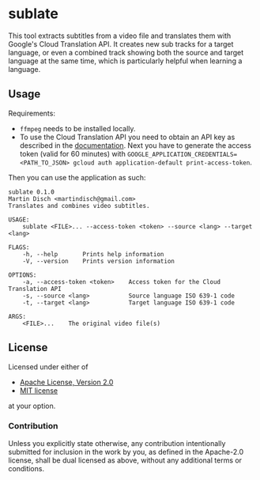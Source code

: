 # sublate

This tool extracts subtitles from a video file and translates them with
Google's Cloud Translation API. It creates new sub tracks for a target
language, or even a combined track showing both the source and target language
at the same time, which is particularly helpful when learning a language.

## Usage

Requirements:
* `ffmpeg` needs to be installed locally.
* To use the Cloud Translation API you need to obtain an API key as described
  in the [documentation](https://cloud.google.com/translate/docs/setup). Next
  you have to generate the access token (valid for 60 minutes) with
  `GOOGLE_APPLICATION_CREDENTIALS=<PATH_TO_JSON> gcloud auth
  application-default print-access-token`.

Then you can use the application as such:
```text
sublate 0.1.0
Martin Disch <martindisch@gmail.com>
Translates and combines video subtitles.

USAGE:
    sublate <FILE>... --access-token <token> --source <lang> --target <lang>

FLAGS:
    -h, --help       Prints help information
    -V, --version    Prints version information

OPTIONS:
    -a, --access-token <token>    Access token for the Cloud Translation API
    -s, --source <lang>           Source language ISO 639-1 code
    -t, --target <lang>           Target language ISO 639-1 code

ARGS:
    <FILE>...    The original video file(s)
```

## License
Licensed under either of

 * [Apache License, Version 2.0](LICENSE-APACHE)
 * [MIT license](LICENSE-MIT)

at your option.

### Contribution

Unless you explicitly state otherwise, any contribution intentionally submitted
for inclusion in the work by you, as defined in the Apache-2.0 license, shall
be dual licensed as above, without any additional terms or conditions.
